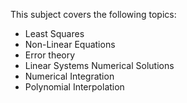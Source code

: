 This subject covers the following topics:

- Least Squares
- Non-Linear Equations
- Error theory
- Linear Systems Numerical Solutions
- Numerical Integration
- Polynomial Interpolation


